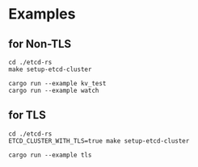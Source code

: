Examples
====

## for Non-TLS

```shell
cd ./etcd-rs
make setup-etcd-cluster

cargo run --example kv_test
cargo run --example watch
```

## for TLS

```shell
cd ./etcd-rs
ETCD_CLUSTER_WITH_TLS=true make setup-etcd-cluster

cargo run --example tls
```

